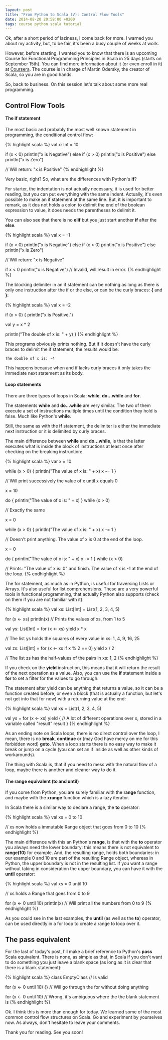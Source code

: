 ```yaml
---
layout: post
title: "From Python to Scala (V): Control Flow Tools"
date: 2014-08-20 20:58:00 +0200
tags: course python scala tutorial
---
```


Ok, after a short period of laziness, I come back for more. I warned you about
my activity, but, to be fair, it's been a busy couple of weeks at work.

However, before starting, I wanted you to know that there is an upcoming Course
for Functional Programming Principles in Scala in 25 days (starts on September
15th). You can find more information about it (or even enroll in it) at
[Coursera](https://www.coursera.org/course/progfun). The course is in charge of
Martin Odersky, the creator of Scala, so you are in good hands.

So, back to business. On this session let's talk about some more real
programming.

## Control Flow Tools

#### The if statement

The most basic and probably the most well known statement in programming, the
conditional control flow:

{% highlight scala %}
val x: Int = 10

if (x < 0)
  println("x is Negative")
else if (x > 0)
  println("x is Positive")
else
  println("x is Zero")

// Will return: "x is Positive"
{% endhighlight %}

<!-- more -->

Very basic, right? So, what are the differences with Python's **if**?

For starter, the indentation is not actually necessary, it is used for better
reading, but you can put everything with the same indent. Actually, it's even
possible to make an if statement at the same line. But, it is important to
remark, as it dos not holds a colon to delimit the end of the boolean expression
to value, it does needs the parentheses to delimit it.

You can also see that there is no **elif** but you just start another **if**
after the **else**.

{% highlight scala %}
val x = -1

if (x < 0) println("x is Negative") else if (x > 0) println("x is Positive") else println("x is Zero")

// Will return: "x is Negative"

if x < 0 println("x is Negative") // Invalid, will result in error.
{% endhighlight %}

The blocking delimiter in an if statement can be nothing as long as there is
only one instruction after the if or the else, or can be the curly braces: **{**
and **}**:

{% highlight scala %}
val x = -2

if (x > 0) {
  println("x is Positive.")

  val y = x * 2

  println("The double of x is: " + y)
}
{% endhighlight %}

This programs obviously prints nothing. But if it doesn't have the curly braces
to delimit the if statement, the results would be:

    The double of x is: -4

This happens because when and if lacks curly braces it only takes the immediate
next statement as its body.

#### Loop statements

There are three types of loops in Scala: **while**, **do...while** and **for**.

The statements **while** and **do...while** are very similar. The two of them
execute a set of instructions multiple times until the condition they hold is
false. Much like Python's **while**.

Still, the same as with the **if** statement, the delimiter is either the
immediate next instruction or it is delimited by curly braces.

The main difference between **while** and **do...while**, is that the latter
executes what is inside the block of instructions at least once after checking
on the breaking instruction:

{% highlight scala %}
var x = 10

while (x > 0) {
  println("The value of x is: " + x)
  x -= 1
}

// Will print successively the value of x until x equals 0

x = 10

do {
  println("The value of x is: " + x)
} while (x > 0)

// Exactly the same

x = 0

while (x > 0) {
  println("The value of x is: " + x)
  x -= 1
}

// Doesn't print anything. The value of x is 0 at the end of the loop.

x = 0

do {
  println("The value of x is: " + x)
  x -= 1
} while (x > 0)

// Prints: "The value of x is: 0" and finish. The value of x is -1 at the end of the loop.
{% endhighlight %}

The for statement, as much as in Python, is useful for traversing Lists or
Arrays. It's also useful for list comprehensions. These are a very powerful
tools in functional programming, that actually Python also supports (check on
them if you are not familiar with it).

{% highlight scala %}
val xs: List[Int] = List(1, 2, 3, 4, 5)

for (x <- xs) println(x) // Prints the values of xs, from 1 to 5

val ys: List[Int] = for (x <- xs) yield x * x

// The list ys holds the squares of every value in xs: 1, 4, 9, 16, 25

val zs: List[Int] = for (x <- xs if x % 2 == 0) yield x / 2

// The list zs has the half-values of the pairs in xs: 1, 2
{% endhighlight %}

If you check on the **yield** instruction, this means that it will return the
result of the next operation as a value. Also, you can use the **if** statement
inside a **for** to set a filter for the values to go through.

The statement after yield can be anything that returns a value, so it can be a
function created before, or even a block (that is actually a function, but let's
not get into that for now) with a returning value at the end:

{% highlight scala %}
val xs = List(1, 2, 3, 4, 5)

val ys = for (x <- xs) yield {
  // A lot of different operations over x, stored in a variable called "result"
  result
}
{% endhighlight %}

As an ending note on Scala loops, there is no direct control over the loop, I
mean, there is no **break**, **continue** or (may God have mercy on me for this
forbidden word) **goto**. When a loop starts there is no easy way to make it
break or jump on a cycle (you can set an if inside as well as other kinds of
workarounds).

The thing with Scala is, that if you need to mess with the natural flow of a
loop, maybe there is another and cleaner way to do it.

#### The range equivalent (to and until)

If you come from Python, you are surely familiar with the **range** function,
and maybe with the **xrange** function which is a lazy iterator.

In Scala there is a similar way to declare a range, the **to** operator:

{% highlight scala %}
val xs = 0 to 10

// xs now holds a immutable Range object that goes from 0 to 10
{% endhighlight %}

The main difference with this an Python's **range**, is that with the **to**
operator you always need the lower boundary: this means there is not equivalent
to **range(10)** for example. And, the resulting range, holds both boundaries:
in our example 0 and 10 are part of the resulting Range object, whereas in
Python, the upper boundary is not in the resulting list. If you want a range
without taking in consideration the upper boundary, you can have it with the
**until** operator:

{% highlight scala %}
val xs = 0 until 10

// xs holds a Range that goes from 0 to 9

for (x <- 0 until 10) println(x) // Will print all the numbers from 0 to 9
{% endhighlight %}

As you could see in the last examples, the **until** (as well as the **to**)
operator, can be used directly in a for loop to create a range to loop over it.

## The pass equivalent

For the last of today's post, I'll make a brief reference to Python's **pass**
Scala equivalent. There is none, as simple as that, in Scala if you don't want
to do something you just leave a blank space (as long as it is clear that there
is a blank statement):

{% highlight scala %}
class EmptyClass // Is valid

for (x <- 0 until 10) {} // Will go through the for without doing anything

for (x <- 0 until 10) // Wrong, it's ambiguous where the the blank statement is
{% endhighlight %}

Ok. I think this is more than enough for today. We learned some of the most
common control flow structures on Scala. Go and experiment by yourselves now. As
always, don't hesitate to leave your comments.

Thank you for reading. See you soon!
